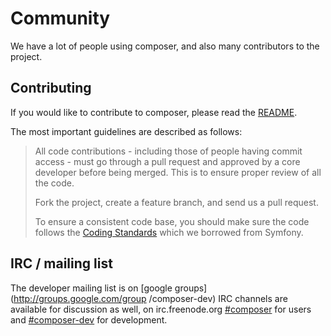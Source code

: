 # Community

We have a lot of people using composer, and also many contributors to the
project.

## Contributing

If you would like to contribute to composer, please read the
[README](https://github.com/composer/composer).

The most important guidelines are described as follows:

> All code contributions - including those of people having commit access - must
> go through a pull request and approved by a core developer before being
> merged. This is to ensure proper review of all the code.
>
> Fork the project, create a feature branch, and send us a pull request.
>
> To ensure a consistent code base, you should make sure the code follows
> the [Coding Standards](http://symfony.com/doc/2.0/contributing/code/standards.html)
> which we borrowed from Symfony.

## IRC / mailing list

The developer mailing list is on [google groups](http://groups.google.com/group
/composer-dev) IRC channels are available for discussion as well, on
irc.freenode.org [#composer](irc://irc.freenode.org/composer) for users and
[#composer-dev](irc://irc.freenode.org/composer-dev) for development.

